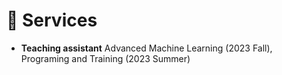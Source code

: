# 💬 Services
- **Teaching assistant** Advanced Machine Learning (2023 Fall), Programing and Training (2023 Summer)
